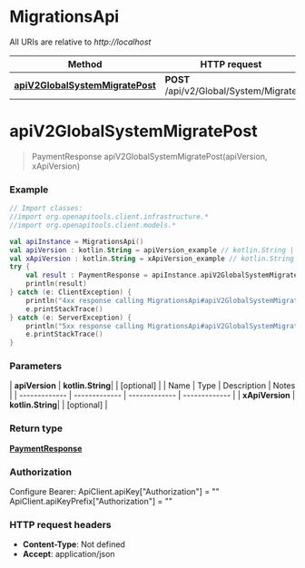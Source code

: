 # MigrationsApi

All URIs are relative to *http://localhost*

| Method | HTTP request | Description |
| ------------- | ------------- | ------------- |
| [**apiV2GlobalSystemMigratePost**](MigrationsApi.md#apiV2GlobalSystemMigratePost) | **POST** /api/v2/Global/System/Migrate |  |


<a id="apiV2GlobalSystemMigratePost"></a>
# **apiV2GlobalSystemMigratePost**
> PaymentResponse apiV2GlobalSystemMigratePost(apiVersion, xApiVersion)



### Example
```kotlin
// Import classes:
//import org.openapitools.client.infrastructure.*
//import org.openapitools.client.models.*

val apiInstance = MigrationsApi()
val apiVersion : kotlin.String = apiVersion_example // kotlin.String | 
val xApiVersion : kotlin.String = xApiVersion_example // kotlin.String | 
try {
    val result : PaymentResponse = apiInstance.apiV2GlobalSystemMigratePost(apiVersion, xApiVersion)
    println(result)
} catch (e: ClientException) {
    println("4xx response calling MigrationsApi#apiV2GlobalSystemMigratePost")
    e.printStackTrace()
} catch (e: ServerException) {
    println("5xx response calling MigrationsApi#apiV2GlobalSystemMigratePost")
    e.printStackTrace()
}
```

### Parameters
| **apiVersion** | **kotlin.String**|  | [optional] |
| Name | Type | Description  | Notes |
| ------------- | ------------- | ------------- | ------------- |
| **xApiVersion** | **kotlin.String**|  | [optional] |

### Return type

[**PaymentResponse**](PaymentResponse.md)

### Authorization


Configure Bearer:
    ApiClient.apiKey["Authorization"] = ""
    ApiClient.apiKeyPrefix["Authorization"] = ""

### HTTP request headers

 - **Content-Type**: Not defined
 - **Accept**: application/json

